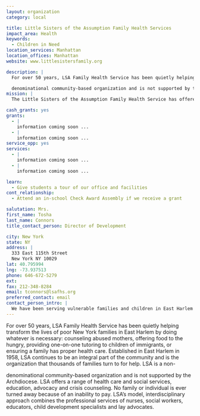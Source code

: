```yaml
---
layout: organization
category: local

title: Little Sisters of the Assumption Family Health Services
impact_area: Health
keywords: 
  - Children in Need
location_services: Manhattan
location_offices: Manhattan
website: www.littlesistersfamily.org

description: |
  For over 50 years, LSA Family Health Service has been quietly helping transform the lives of poor New York families in East Harlem by doing whatever is necessary: counseling abused mothers, offering food to the hungry, providing one-on-one tutoring to children of immigrants, or ensuring a family has proper health care.  Established in East Harlem in 1958, LSA continues to be an integral part of the community and is the organization that thousands of families turn to for help.  LSA is a non-

  denominational community-based organization and is not supported by the Archdiocese.  LSA offers a range of health care and social services, education, advocacy and crisis counseling.  No family or individual is ever turned away because of an inability to pay.  LSA’s model, interdisciplinary approach combines the professional services of nurses, social workers, educators, child development specialists and lay advocates.
mission: |
  The Little Sisters of the Assumption Family Health Service has offered community-based health services to impoverished East Harlem families since 1958. The target population is child-bearing families with children at risk for developmental delays, abuse, and/or neglect. Programs focus especially on early-intervention and education, with an array of services made available to families in their own homes and at our center.

cash_grants: yes
grants: 
  - |
    information coming soon ...
  - |
    information coming soon ...
service_opp: yes
services: 
  - |
    information coming soon ...
  - |
    information coming soon ...

learn: 
  - Give students a tour of our office and facilities
cont_relationship: 
  - Attend an in-school Check Award Assembly if we receive a grant

salutation: Mrs.
first_name: Tosha
last_name: Connors
title_contact_person: Director of Development

city: New York
state: NY
address: |
  333 East 115th Street  
  New York NY 10029
lat: 40.795994
lng: -73.937513
phone: 646-672-5279
ext: 
fax: 212-348-8284
email: tconnors@lsafhs.org
preferred_contact: email
contact_person_intro: |
  We have been serving vulnerable families and children in East Harlem for over 50 years.
---
```

For over 50 years, LSA Family Health Service has been quietly helping transform the lives of poor New York families in East Harlem by doing whatever is necessary: counseling abused mothers, offering food to the hungry, providing one-on-one tutoring to children of immigrants, or ensuring a family has proper health care.  Established in East Harlem in 1958, LSA continues to be an integral part of the community and is the organization that thousands of families turn to for help.  LSA is a non-

denominational community-based organization and is not supported by the Archdiocese.  LSA offers a range of health care and social services, education, advocacy and crisis counseling.  No family or individual is ever turned away because of an inability to pay.  LSA’s model, interdisciplinary approach combines the professional services of nurses, social workers, educators, child development specialists and lay advocates.
